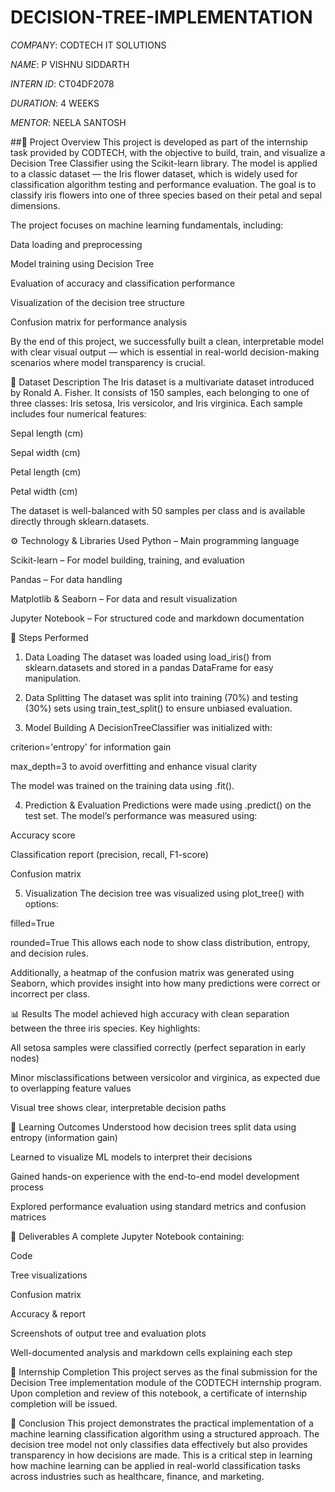 # DECISION-TREE-IMPLEMENTATION

*COMPANY*: CODTECH IT SOLUTIONS

*NAME*: P VISHNU SIDDARTH

*INTERN ID*: CT04DF2078

*DURATION*: 4 WEEKS

*MENTOR*: NEELA SANTOSH

##📌 Project Overview
This project is developed as part of the internship task provided by CODTECH, with the objective to build, train, and visualize a Decision Tree Classifier using the Scikit-learn library. The model is applied to a classic dataset — the Iris flower dataset, which is widely used for classification algorithm testing and performance evaluation. The goal is to classify iris flowers into one of three species based on their petal and sepal dimensions.

The project focuses on machine learning fundamentals, including:

Data loading and preprocessing

Model training using Decision Tree

Evaluation of accuracy and classification performance

Visualization of the decision tree structure

Confusion matrix for performance analysis

By the end of this project, we successfully built a clean, interpretable model with clear visual output — which is essential in real-world decision-making scenarios where model transparency is crucial.

🧠 Dataset Description
The Iris dataset is a multivariate dataset introduced by Ronald A. Fisher. It consists of 150 samples, each belonging to one of three classes: Iris setosa, Iris versicolor, and Iris virginica. Each sample includes four numerical features:

Sepal length (cm)

Sepal width (cm)

Petal length (cm)

Petal width (cm)

The dataset is well-balanced with 50 samples per class and is available directly through sklearn.datasets.

⚙️ Technology & Libraries Used
Python – Main programming language

Scikit-learn – For model building, training, and evaluation

Pandas – For data handling

Matplotlib & Seaborn – For data and result visualization

Jupyter Notebook – For structured code and markdown documentation

🚀 Steps Performed
1. Data Loading
The dataset was loaded using load_iris() from sklearn.datasets and stored in a pandas DataFrame for easy manipulation.

2. Data Splitting
The dataset was split into training (70%) and testing (30%) sets using train_test_split() to ensure unbiased evaluation.

3. Model Building
A DecisionTreeClassifier was initialized with:

criterion='entropy' for information gain

max_depth=3 to avoid overfitting and enhance visual clarity

The model was trained on the training data using .fit().

4. Prediction & Evaluation
Predictions were made using .predict() on the test set. The model’s performance was measured using:

Accuracy score

Classification report (precision, recall, F1-score)

Confusion matrix

5. Visualization
The decision tree was visualized using plot_tree() with options:

filled=True

rounded=True
This allows each node to show class distribution, entropy, and decision rules.

Additionally, a heatmap of the confusion matrix was generated using Seaborn, which provides insight into how many predictions were correct or incorrect per class.

📊 Results
The model achieved high accuracy with clean separation between the three iris species. Key highlights:

All setosa samples were classified correctly (perfect separation in early nodes)

Minor misclassifications between versicolor and virginica, as expected due to overlapping feature values

Visual tree shows clear, interpretable decision paths

🎯 Learning Outcomes
Understood how decision trees split data using entropy (information gain)

Learned to visualize ML models to interpret their decisions

Gained hands-on experience with the end-to-end model development process

Explored performance evaluation using standard metrics and confusion matrices

📁 Deliverables
A complete Jupyter Notebook containing:

Code

Tree visualizations

Confusion matrix

Accuracy & report

Screenshots of output tree and evaluation plots

Well-documented analysis and markdown cells explaining each step

🏁 Internship Completion
This project serves as the final submission for the Decision Tree implementation module of the CODTECH internship program. Upon completion and review of this notebook, a certificate of internship completion will be issued.

🔗 Conclusion
This project demonstrates the practical implementation of a machine learning classification algorithm using a structured approach. The decision tree model not only classifies data effectively but also provides transparency in how decisions are made. This is a critical step in learning how machine learning can be applied in real-world classification tasks across industries such as healthcare, finance, and marketing.

